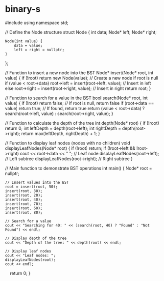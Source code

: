 # binary-s

#include <iostream>
using namespace std;

// Define the Node structure
struct Node {
    int data;
    Node* left;
    Node* right;
    
    Node(int value) {
        data = value;
        left = right = nullptr;
    }
};

// Function to insert a new node into the BST
Node* insert(Node* root, int value) {
    if (!root) return new Node(value);  // Create a new node if root is null
    if (value < root->data) root->left = insert(root->left, value);  // Insert in left
    else root->right = insert(root->right, value);  // Insert in right
    return root;
}

// Function to search for a value in the BST
bool search(Node* root, int value) {
    if (!root) return false;  // If root is null, return false
    if (root->data == value) return true;  // If found, return true
    return (value < root->data) ? search(root->left, value) : search(root->right, value);
}

// Function to calculate the depth of the tree
int depth(Node* root) {
    if (!root) return 0;
    int leftDepth = depth(root->left);
    int rightDepth = depth(root->right);
    return max(leftDepth, rightDepth) + 1;
}

// Function to display leaf nodes (nodes with no children)
void displayLeafNodes(Node* root) {
    if (!root) return;
    if (!root->left && !root->right) cout << root->data << " ";  // Leaf node
    displayLeafNodes(root->left);  // Left subtree
    displayLeafNodes(root->right);  // Right subtree
}

// Main function to demonstrate BST operations
int main() {
    Node* root = nullptr;

    // Insert values into the BST
    root = insert(root, 50);
    insert(root, 30);
    insert(root, 20);
    insert(root, 40);
    insert(root, 70);
    insert(root, 60);
    insert(root, 80);

    // Search for a value
    cout << "Searching for 40: " << (search(root, 40) ? "Found" : "Not Found") << endl;

    // Display depth of the tree
    cout << "Depth of the tree: " << depth(root) << endl;

    // Display leaf nodes
    cout << "Leaf nodes: ";
    displayLeafNodes(root);
    cout << endl;

    return 0;
}
